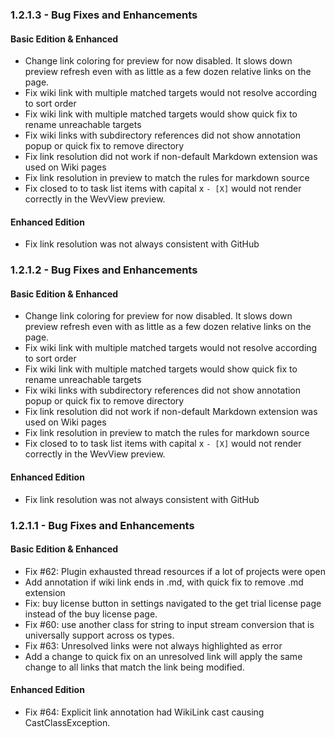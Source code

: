 ### 1.2.1.3 - Bug Fixes and Enhancements

#### Basic Edition & Enhanced
- Change link coloring for preview for now disabled. It slows down preview refresh even with as little as a few dozen relative links on the page.
- Fix wiki link with multiple matched targets would not resolve according to sort order 
- Fix wiki link with multiple matched targets would show quick fix to rename unreachable targets
- Fix wiki links with subdirectory references did not show annotation popup or quick fix to remove directory 
- Fix link resolution did not work if non-default Markdown extension was used on Wiki pages  
- Fix link resolution in preview to match the rules for markdown source
- Fix closed to to task list items with capital x `- [X]` would not render correctly in the WevView preview.

#### Enhanced Edition

- Fix link resolution was not always consistent with GitHub  

### 1.2.1.2 - Bug Fixes and Enhancements

#### Basic Edition & Enhanced
- Change link coloring for preview for now disabled. It slows down preview refresh even with as little as a few dozen relative links on the page.
- Fix wiki link with multiple matched targets would not resolve according to sort order 
- Fix wiki link with multiple matched targets would show quick fix to rename unreachable targets
- Fix wiki links with subdirectory references did not show annotation popup or quick fix to remove directory 
- Fix link resolution did not work if non-default Markdown extension was used on Wiki pages  
- Fix link resolution in preview to match the rules for markdown source
- Fix closed to to task list items with capital x `- [X]` would not render correctly in the WevView preview.

#### Enhanced Edition

- Fix link resolution was not always consistent with GitHub  

### 1.2.1.1 - Bug Fixes and Enhancements

#### Basic Edition & Enhanced
- Fix #62: Plugin exhausted thread resources if a lot of projects were open 
- Add annotation if wiki link ends in .md, with quick fix to remove .md extension  
- Fix: buy license button in settings navigated to the get trial license page instead of the buy license page.
- Fix #60: use another class for string to input stream conversion that is universally support across os types.
- Fix #63: Unresolved links were not always highlighted as error
- Add a change to quick fix on an unresolved link will apply the same change to all links that match the link being modified. 

#### Enhanced Edition

- Fix #64: Explicit link annotation had WikiLink cast causing CastClassException.
